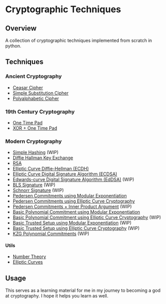 # Cryptographic Techniques

## Overview

A collection of cryptographic techniques implemented from scratch in python.

## Techniques

### Ancient Cryptography

- [Ceasar Cipher](/ciphers/caesar_cipher.py)
- [Simple Substitution Cipher](/ciphers/simple_substitution.py)
- [Polyalphabetic Cipher](/ciphers/polyaphabetic_cipher.py)

### 19th Century Cryptography

- [One Time Pad](/ciphers/one_time_pad.py)
- [XOR + One Time Pad](/ciphers/xor_and_one_time_pad.py)

### Modern Cryptography

- [Simple Hashing](/commitments/simple_hashing.py) (WIP)
- [Diffie Hallman Key Exchange](/key_exchange/diffie_hellman.py)
- [RSA](./rsa.py)
- [Elliptic Curve Diffie-Hellman (ECDH)](/key_exchange/ecdh.py)
- [Elliptic Curve Digital Signature Algorithm (ECDSA)](/signatures/ecdsa.py)
- [Edwards-curve Digital Signature Algorithm (EdDSA)](/signatures/eddsa.py) (WIP)
- [BLS Signature](/signatures/bls_sig.py) (WIP)
- [Schnorr Signature](/signatures/schnorr_sig.py) (WIP)
- [Pedersen Commitments using Modular Exponentiation](/commitments/pedcomm_mod.py)
- [Pedersen Commitments using Elliptic Curve Cryptography](/commitments/pedcomm_ecc.py)
- [Pedersen Commitments + Inner Product Argument](/commitments/pedcomm_ipa.py) (WIP)
- [Basic Polynomial Commitment using Modular Exponentiation](/commitments/polynomials/basic_polynomial_comm_using_mod.py)
- [Basic Polynomial Commitment using Elliptic Curve Cryptography](/commitments/polynomials/basic_polynomial_comm_using_ecc.py) (WIP)
- [Basic Trusted Setup using Modular Exponentiation](/commitments/polynomials/basic_trusted_setup_mod.py) (WIP)
- [Basic Trusted Setup using Elliptic Curve Cryptography](/commitments/polynomials/basic_trusted_setup_ecc.py) (WIP)
- [KZG Polynomial Commitments](/commitments/kzg.py) (WIP)

#### Utils

- [Number Theory](/utils/number_theory.py)
- [Elliptic Curves](/utils/ecc.py)

## Usage

This serves as a learning material for me in my journey to becoming a god at cryptography. I hope it helps you learn as well.

